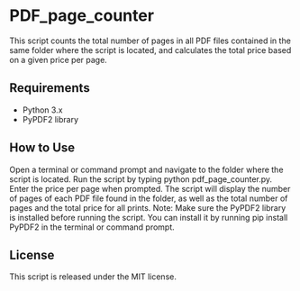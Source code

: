 # PDF_page_counter
This script counts the total number of pages in all PDF files contained in the same folder where the script is located, and calculates the total price based on a given price per page.

## Requirements
- Python 3.x
- PyPDF2 library

## How to Use
Open a terminal or command prompt and navigate to the folder where the script is located.
Run the script by typing python pdf_page_counter.py.
Enter the price per page when prompted.
The script will display the number of pages of each PDF file found in the folder, as well as the total number of pages and the total price for all prints.
Note: Make sure the PyPDF2 library is installed before running the script. You can install it by running pip install PyPDF2 in the terminal or command prompt.

## License
This script is released under the MIT license.
